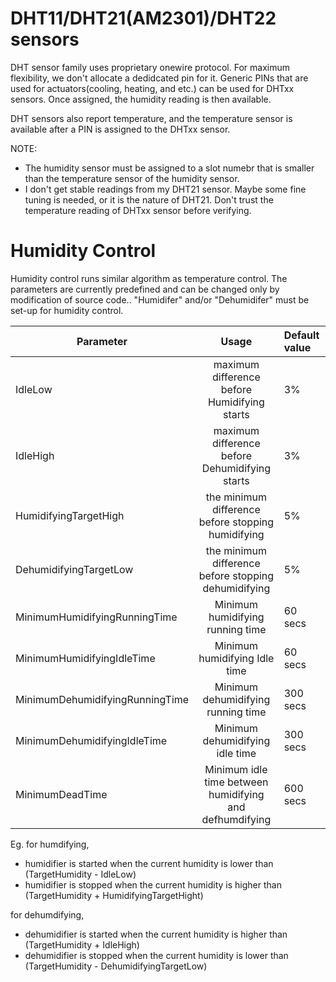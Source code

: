 # DHT11/DHT21(AM2301)/DHT22 sensors
DHT sensor family uses proprietary onewire protocol. For maximum flexibility, we don't allocate a dedidcated pin for it. 
Generic PINs that are used for actuators(cooling, heating, and etc.) can be used for DHTxx sensors.
Once assigned, the humidity reading is then available.

DHT sensors also report temperature, and the temperature sensor is available after a PIN is assigned to the DHTxx sensor.

NOTE: 
* The humidity sensor must be assigned to a slot numebr that is smaller than the temperature sensor of the humidity sensor. 
* I don't get stable readings from my DHT21 sensor. Maybe some fine tuning is needed, or it is the nature of DHT21. Don't trust the temperature reading of DHTxx sensor before verifying.

# Humidity Control
Humidity control runs similar algorithm as temperature control. The parameters are currently predefined and can be changed only by modification of source code..
"Humidifer" and/or "Dehumidifer" must be set-up for humidity control. 

| Parameter   | Usage | Default value       |
| -------------- |:-------------:| :--------------------|
| IdleLow       | maximum difference before Humidifying starts     | 3%			 |
| IdleHigh      | maximum difference before Dehumidifying starts     | 3%		 |
| HumidifyingTargetHigh       | the minimum difference before stopping humidifying     | 5%			 |
| DehumidifyingTargetLow      | the minimum difference before stopping dehumidifying   | 5%		 |
| MinimumHumidifyingRunningTime      |  Minimum humidifying running time    | 60 secs		 |
| MinimumHumidifyingIdleTime      |  Minimum humidifying Idle time    | 60 secs		 |
| MinimumDehumidifyingRunningTime      |  Minimum dehumidifying running time    | 300 secs		 |
| MinimumDehumidifyingIdleTime      |  Minimum dehumidifying idle time    | 300 secs		 |
| MinimumDeadTime      |  Minimum idle time between humidifying and defhumdifying    | 600 secs		 |


Eg. for humdifying,
* humidifier is started when the current humidity is lower than (TargetHumidity - IdleLow)
* humidifier is stopped when the current humidity is higher than (TargetHumidity + HumidifyingTargetHight)

for dehumdifying,
* dehumidifier is started when the current humidity is higher than (TargetHumidity + IdleHigh)
* dehumidifier is stopped when the current humidity is lower than (TargetHumidity - DehumidifyingTargetLow)
